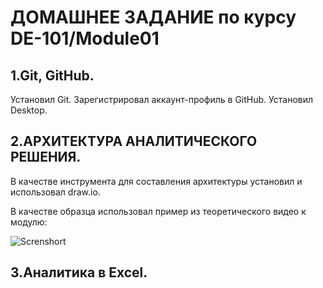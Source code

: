 # ДОМАШНЕЕ ЗАДАНИЕ по курсу DE-101/Module01

## 1.Git, GitHub.
Установил Git. Зарегистрировал аккаунт-профиль в GitHub. Установил Desktop.

## 2.АРХИТЕКТУРА АНАЛИТИЧЕСКОГО РЕШЕНИЯ.
  
В качестве инструмента для составления архитектуры установил и использовал draw.io. 

В качестве образца использовал пример из теоретического видео к модулю:

![Screnshort](https://github.com/brrndalex/Training/blob/main/Архитектура.png)

## 3.Аналитика в Excel.
